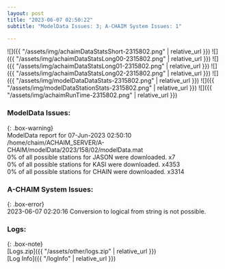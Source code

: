 ```yaml
---
layout: post
title: "2023-06-07 02:50:22"
subtitle: "ModelData Issues: 3; A-CHAIM System Issues: 1"

---
```


![]({{ "/assets/img/achaimDataStatsShort-2315802.png" | relative_url }})
![]({{ "/assets/img/achaimDataStatsLong00-2315802.png" | relative_url }})
![]({{ "/assets/img/achaimDataStatsLong01-2315802.png" | relative_url }})
![]({{ "/assets/img/achaimDataStatsLong02-2315802.png" | relative_url }})
![]({{ "/assets/img/modelDataDataStats-2315802.png" | relative_url }})
![]({{ "/assets/img/modelDataStationStats-2315802.png" | relative_url }})
![]({{ "/assets/img/achaimRunTime-2315802.png" | relative_url }})


### ModelData Issues:  
  
{: .box-warning}  
 ModelData report for 07-Jun-2023 02:50:10   
 /home/chaim/ACHAIM_SERVER/A-CHAIM/modelData/2023/158/02/modelData.mat   
 0% of all possible stations for JASON were downloaded. x7   
 0% of all possible stations for KASI were downloaded. x4353   
 0% of all possible stations for CHAIN were downloaded. x3314   
  
### A-CHAIM System Issues:  
  
{: .box-error}  
2023-06-07 02:20:16 Conversion to logical from string is not possible.  

### Logs:  
  
{: .box-note}  
[Logs.zip]({{ "/assets/other/logs.zip" | relative_url }})  
[Log Info]({{ "/logInfo" | relative_url }})  
